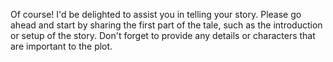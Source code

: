 Of course! I'd be delighted to assist you in telling your story. Please go ahead and start by sharing the first part of the tale, such as the introduction or setup of the story. Don't forget to provide any details or characters that are important to the plot.
